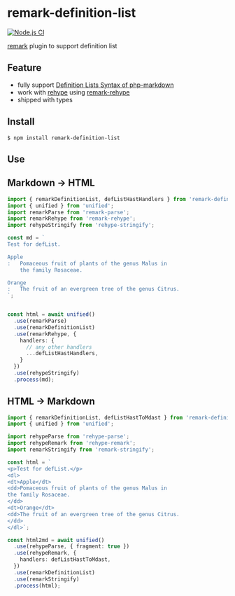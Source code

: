 # remark-definition-list

[![Node.js CI](https://github.com/wataru-chocola/remark-definition-list/actions/workflows/node.js.yml/badge.svg)](https://github.com/wataru-chocola/remark-definition-list/actions/workflows/node.js.yml)

[remark] plugin to support definition list

## Feature

* fully support [Definition Lists Syntax of php-markdown]
* work with [rehype] using [remark-rehype]
* shipped with types

[Definition Lists Syntax of php-markdown]: https://michelf.ca/projects/php-markdown/extra/#def-list
[remark]: https://github.com/remarkjs/remark
[rehype]: https://github.com/rehypejs/rehype
[remark-rehype]: https://github.com/remarkjs/remark-rehype
[mdast-util-definition-list]: https://github.com/wataru-chocola/mdast-util-definition-list

## Install

```console
$ npm install remark-definition-list
```

## Use

## Markdown -> HTML

```typescript
import { remarkDefinitionList, defListHastHandlers } from 'remark-definition-list';
import { unified } from 'unified';
import remarkParse from 'remark-parse';
import remarkRehype from 'remark-rehype';
import rehypeStringify from 'rehype-stringify';

const md = `
Test for defList.

Apple
:   Pomaceous fruit of plants of the genus Malus in
    the family Rosaceae.

Orange
:   The fruit of an evergreen tree of the genus Citrus.
`;


const html = await unified()
  .use(remarkParse)
  .use(remarkDefinitionList)
  .use(remarkRehype, {
    handlers: {
      // any other handlers
      ...defListHastHandlers,
    }
  })
  .use(rehypeStringify)
  .process(md);
```

## HTML -> Markdown

```typescript
import { remarkDefinitionList, defListHastToMdast } from 'remark-definition-list';
import { unified } from 'unified';

import rehypeParse from 'rehype-parse';
import rehypeRemark from 'rehype-remark';
import remarkStringify from 'remark-stringify';

const html = `
<p>Test for defList.</p>
<dl>
<dt>Apple</dt>
<dd>Pomaceous fruit of plants of the genus Malus in
the family Rosaceae.
</dd>
<dt>Orange</dt>
<dd>The fruit of an evergreen tree of the genus Citrus.
</dd>
</dl>`;

const html2md = await unified()
  .use(rehypeParse, { fragment: true })
  .use(rehypeRemark, {
    handlers: defListHastToMdast,
  })
  .use(remarkDefinitionList)
  .use(remarkStringify)
  .process(html);
```
